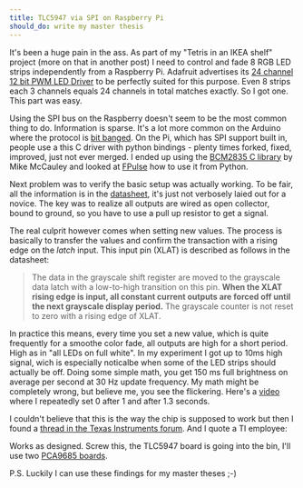 ```yaml
---
title: TLC5947 via SPI on Raspberry Pi
should_do: write my master thesis
---
```


It's been a huge pain in the ass. As part of my "Tetris in an IKEA shelf" project (more on that in another post) I need to control and fade 8 RGB LED strips independently from a Raspberry Pi. Adafruit advertises its [24 channel 12 bit PWM LED Driver](https://www.modmypi.com/adafruit-24-channel-12-bit-pwm-led-driver) to be perfectly suited for this purpose. Even 8 strips each 3 channels equals 24 channels in total matches exactly. So I got one. This part was easy.

Using the SPI bus on the Raspberry doesn't seem to be the most common thing to do. Information is sparse. It's a lot more common on the Arduino where the protocol is [bit banged](http://en.wikipedia.org/wiki/Bit_banging). On the Pi, which has SPI support built in, people use a this C driver with python bindings - plenty times forked, fixed, improved, just not ever merged. I ended up using the [BCM2835 C library](http://www.airspayce.com/mikem/bcm2835/) by Mike McCauley and looked at [FPulse](https://github.com/wrobell/fpulse/blob/master/fpulse/driver/tlc5947.py) how to use it from Python.

Next problem was to verify the basic setup was actually working. To be fair, all the information is in the [datasheet](), it's just not verbosely laied out for a novice. The key was to realize all outputs are wired as open collector, bound to ground, so you have to use a pull up resistor to get a signal.

The real culprit however comes when setting new values. The process is basically to transfer the values and confirm the transaction with a rising edge on the _latch_ input. This input pin (XLAT) is described as follows in the datasheet:

> The data in the grayscale shift register are moved to the grayscale data latch with a low-to-high transition on this pin. **When the XLAT rising edge is input, all constant current outputs are forced off until the next grayscale display period.** The grayscale counter is not reset to zero with a rising edge of XLAT.

In practice this means, every time you set a new value, which is quite frequently for a smoothe color fade, all outputs are high for a short period. High as in "all LEDs on full white". In my experiment I got up to 10ms high signal, wich is especially noticalbe when some of the LED strips should actually be off. Doing some simple math, you get 150 ms full brightness on average per second at 30 Hz update frequency. My math might be completely wrong, but believe me, you see the flickering. Here's a [video]() where I repeatedly set 0 after 1 and after 1.3 seconds.

I couldn't believe that this is the way the chip is supposed to work but then I found a [thread in the Texas Instruments forum](http://e2e.ti.com/support/power_management/led_driver/f/192/t/120587.aspx). And I quote a TI employee:

> <INSERT QUOTE HERE>

Works as designed. Screw this, the TLC5947 board is going into the bin, I'll use two [PCA9685 boards](https://www.modmypi.com/adafruit-16-channel-12-bit-pwm-servo-driver).

P.S. Luckily I can use these findings for my master theses ;-)

